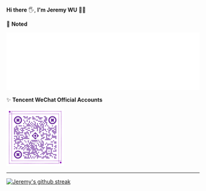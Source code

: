 **Hi there** 🖐️, **I'm Jeremy WU** 👷‍♂️

🌈 **Noted** 

<a href="https://github.com/jeremywu917"> 
  <img height="150em" src='https://raw.githubusercontent.com/jeremywu917/jeremywuassets/main/src/wechat/logo/home_gif_wechat.gif'/>
</a>

✨ **Tencent WeChat Official Accounts**

<a href="https://github.com/jeremywu917">        
  <img height="150em" src='https://raw.githubusercontent.com/jeremywu917/jeremywuassets/main/src/wechat/logo/logo_05.png'/>
</a>

---

[![Jeremy's github streak](https://github-readme-streak-stats.herokuapp.com/?user=JeremyWu917)](https://github.com/JeremyWu917)

<!--<a href="https://github.com/JeremyWu917">
  <img align="center" src="https://github-readme-stats.vercel.app/api?username=JeremyWu917&show_icons=true&count_private=true&include_all_commits=true" />
</a>

<a href="https://github.com/JeremyWu917">
  <img align="center" src="https://github-readme-stats.vercel.app/api/top-langs/?username=JeremyWu917&layout=compact&langs_count=8&hide=html,css" />
</a>
<br>
<br>

![Jeremy's github trophy](https://github-profile-trophy.vercel.app/?username=JeremyWu917&row=1)
-->
